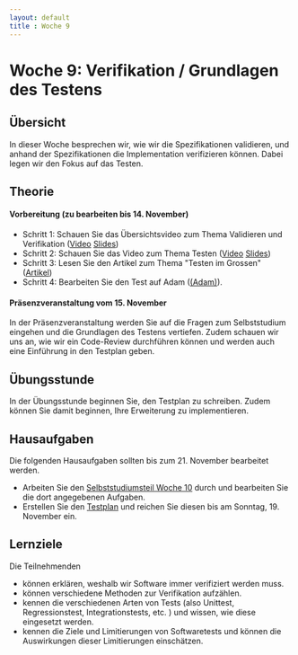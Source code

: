 ```yaml
---
layout: default
title : Woche 9
---
```


# Woche 9: Verifikation / Grundlagen des Testens


## Übersicht

In dieser Woche besprechen wir, wie wir die Spezifikationen validieren, und anhand der 
Spezifikationen die Implementation verifizieren können. Dabei legen wir den Fokus auf 
das Testen. 

## Theorie

#### Vorbereitung (zu bearbeiten bis 14. November)

* Schritt 1: Schauen Sie das Übersichtsvideo zum Thema Validieren und Verifikation ([Video](https://unibas.cloud.panopto.eu/Panopto/Pages/Viewer.aspx?id=b09981e6-d667-45d2-87a1-b07b0095eb8c) [Slides](./slides/Verifikation.pdf)) 
* Schritt 2: Schauen Sie das Video zum Thema Testen  ([Video](https://unibas.cloud.panopto.eu/Panopto/Pages/Viewer.aspx?id=320a33bd-c710-4512-b93d-b07b00b49461) [Slides](./slides/Testing-overview.pdf)) 
* Schritt 3: Lesen Sie den Artikel zum Thema "Testen im Grossen" ([Artikel](./testing-in-the-large))
* Schritt 4: Bearbeiten Sie den Test auf Adam ([(Adam)](https://adam.unibas.ch/goto_adam_tst_1629495.html)).

#### Präsenzveranstaltung vom 15. November

In der Präsenzveranstaltung werden Sie auf die Fragen zum Selbststudium eingehen und die Grundlagen des Testens vertiefen.
Zudem schauen wir uns an, wie wir ein Code-Review durchführen können und werden auch eine Einführung in den Testplan geben. 

## Übungsstunde

In der Übungsstunde beginnen Sie, den Testplan zu schreiben. Zudem können Sie damit beginnen, Ihre Erweiterung zu implementieren.

## Hausaufgaben

Die folgenden Hausaufgaben sollten bis zum 21. November bearbeitet werden. 

* Arbeiten Sie den [Selbststudiumsteil Woche 10](../week10/index) durch und bearbeiten Sie die dort angegebenen Aufgaben. 
* Erstellen Sie den [Testplan](../project/step3/exercises) und reichen Sie diesen bis am Sonntag, 19. November ein.

## Lernziele

Die Teilnehmenden

- können erklären, weshalb wir Software immer verifiziert werden muss.
- können verschiedene Methoden zur Verifikation aufzählen.
- kennen die verschiedenen Arten von Tests (also Unittest, Regressionstest, Integrationstests, etc. ) und wissen, wie diese eingesetzt werden.
- kennen die Ziele und Limitierungen von Softwaretests und können die Auswirkungen dieser Limitierungen einschätzen.
